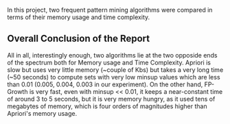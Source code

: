 In this project, two frequent pattern mining algorithms were compared in terms of their memory usage and time complexity.

## Overall Conclusion of the Report
All in all, interestingly enough, two algorithms lie at the two opposide ends of the spectrum both for Memory usage and Time Complexity. Apriori is slow but uses very little memory (~couple of Kbs) but takes a very long time (~50 seconds) to compute sets with very low minsup values which are less than 0.01 (0.005, 0.004, 0.003 in our experiment). On the other hand, FP-Growth is very fast, even with minsup << 0.01, it keeps a near-constant time of around 3 to 5 seconds, but it is very memory hungry, as it used tens of megabytes of memory, which is four orders of magnitudes higher than Apriori's memory usage.
